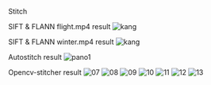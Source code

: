 Stitch

SIFT & FLANN flight.mp4 result
![kang](https://user-images.githubusercontent.com/86349365/148645882-2e60584a-99f3-4be9-aa9e-78b8fd89aa29.jpg)


SIFT & FLANN winter.mp4 result
![kang](https://user-images.githubusercontent.com/86349365/148645849-55cb965c-4016-48eb-9f06-8bdf0b1545d6.jpg)

Autostitch result
![pano1](https://user-images.githubusercontent.com/86349365/148645909-aa5f0029-2623-4a1a-aca3-0b2d608c46f1.jpg)

Opencv-stitcher result
![07](https://user-images.githubusercontent.com/86349365/148646012-27c0e56f-58cc-49e2-ae29-e48ba26abd63.png)
![08](https://user-images.githubusercontent.com/86349365/148646015-722dcb49-51c1-42c4-b54b-6ecbaf63e88b.png)
![09](https://user-images.githubusercontent.com/86349365/148646017-dfb9b118-ea9a-4ac9-b237-29a2d203eaa0.png)
![10](https://user-images.githubusercontent.com/86349365/148646019-78f48911-9d25-4ea5-87d3-f20536c98fdf.png)
![11](https://user-images.githubusercontent.com/86349365/148646020-e6af3e88-193c-43a1-a0ac-752f9d6fff9c.png)
![12](https://user-images.githubusercontent.com/86349365/148646022-74c402f0-4913-4914-b84b-ab75d4f11445.png)
![13](https://user-images.githubusercontent.com/86349365/148646025-fb39c06d-28d8-431f-abef-e1732bc8214f.png)
